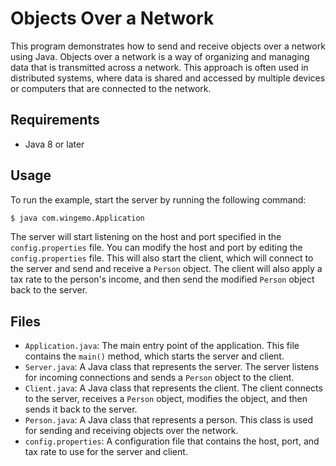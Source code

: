 
# Objects Over a Network

This program demonstrates how to send and receive objects over a network using Java. Objects over a network is a way of organizing and managing data that is transmitted across a network. This approach is often used in distributed systems, where data is shared and accessed by multiple devices or computers that are connected to the network.

## Requirements

- Java 8 or later

## Usage

To run the example, start the server by running the following command:

```sh
$ java com.wingemo.Application
```

The server will start listening on the host and port specified in the `config.properties` file. You can modify the host and port by editing the `config.properties` file. This will also start the client, which will connect to the server and send and receive a `Person` object. The client will also apply a tax rate to the person's income, and then send the modified `Person` object back to the server.

## Files

- `Application.java`: The main entry point of the application. This file contains the `main()` method, which starts the server and client.
- `Server.java`: A Java class that represents the server. The server listens for incoming connections and sends a `Person` object to the client.
- `Client.java`: A Java class that represents the client. The client connects to the server, receives a `Person` object, modifies the object, and then sends it back to the server.
- `Person.java`: A Java class that represents a person. This class is used for sending and receiving objects over the network.
- `config.properties`: A configuration file that contains the host, port, and tax rate to use for the server and client.
